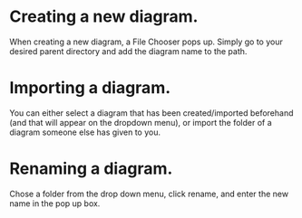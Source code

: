 
# Creating a new diagram.

When creating a new diagram, a File Chooser pops up. Simply go to your desired parent directory and add the diagram name to the path.

# Importing a diagram.

You can either select a diagram that has been created/imported beforehand (and that will appear on the dropdown menu), or import the folder of a diagram someone else has given to you. 

# Renaming a diagram.

Chose a folder from the drop down menu, click rename, and enter the new name in the pop up box.
